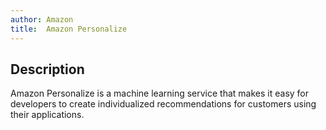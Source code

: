 ```yaml
---
author: Amazon
title:  Amazon Personalize
---
```


## Description

Amazon Personalize is a machine learning service that makes it easy for developers to create individualized recommendations for customers using their applications.
